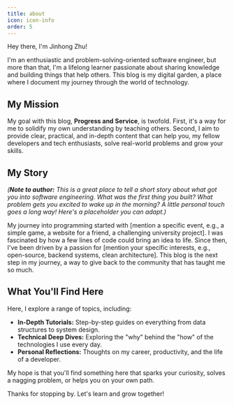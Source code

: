 ```yaml
---
title: about
icon: icon-info
order: 5
---
```


Hey there, I'm Jinhong Zhu!

I'm an enthusiastic and problem-solving-oriented software engineer, but more than that, I'm a lifelong learner passionate about sharing knowledge and building things that help others. This blog is my digital garden, a place where I document my journey through the world of technology.

## My Mission

My goal with this blog, **Progress and Service**, is twofold. First, it's a way for me to solidify my own understanding by teaching others. Second, I aim to provide clear, practical, and in-depth content that can help you, my fellow developers and tech enthusiasts, solve real-world problems and grow your skills.

## My Story

*(**Note to author:** This is a great place to tell a short story about what got you into software engineering. What was the first thing you built? What problem gets you excited to wake up in the morning? A little personal touch goes a long way! Here's a placeholder you can adapt.)*

My journey into programming started with [mention a specific event, e.g., a simple game, a website for a friend, a challenging university project]. I was fascinated by how a few lines of code could bring an idea to life. Since then, I've been driven by a passion for [mention your specific interests, e.g., open-source, backend systems, clean architecture]. This blog is the next step in my journey, a way to give back to the community that has taught me so much.

## What You'll Find Here

Here, I explore a range of topics, including:

*   **In-Depth Tutorials:** Step-by-step guides on everything from data structures to system design.
*   **Technical Deep Dives:** Exploring the "why" behind the "how" of the technologies I use every day.
*   **Personal Reflections:** Thoughts on my career, productivity, and the life of a developer.

My hope is that you'll find something here that sparks your curiosity, solves a nagging problem, or helps you on your own path.

Thanks for stopping by. Let's learn and grow together!
